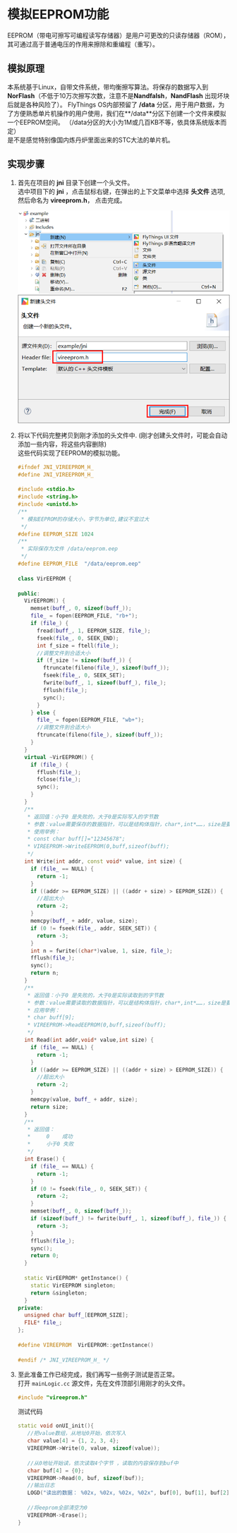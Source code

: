 # 模拟EEPROM功能

EEPROM（带电可擦写可编程读写存储器）是用户可更改的只读存储器（ROM），其可通过高于普通电压的作用来擦除和重编程（重写）。
## 模拟原理
本系统基于Linux，自带文件系统，带均衡擦写算法。将保存的数据写入到 **NorFlash**（不低于10万次擦写次数，注意不是**Nandfalsh**，**NandFlash** 出现坏块后就是各种风险了）。
FlyThings OS内部预留了 **/data** 分区，用于用户数据，为了方便熟悉单片机操作的用户使用，我们在**/data**分区下创建一个文件来模拟一个EEPROM空间。    （/data分区的大小为1M或几百KB不等，依具体系统版本而定）  
是不是感觉特别像国内炼丹炉里面出来的STC大法的单片机。  
## 实现步骤  
1. 首先在项目的 **jni** 目录下创建一个头文件。  
   选中项目下的 **jni** ，点击鼠标右键，在弹出的上下文菜单中选择 **头文件** 选项, 然后命名为 **vireeprom.h**， 点击完成。  
   
   ![](assets/create_head_file.png)  
   ![](assets/create_head_file2.png)  

2. 将以下代码完整拷贝到刚才添加的头文件中. (刚才创建头文件时，可能会自动添加一些内容，将这些内容删除)  
   这些代码实现了EEPROM的模拟功能。  
    ```c++
    #ifndef JNI_VIREEPROM_H_
    #define JNI_VIREEPROM_H_

    #include <stdio.h>
    #include <string.h>
    #include <unistd.h>
    /**
     * 模拟EEPROM的存储大小，字节为单位,建议不宜过大
     */
    #define EEPROM_SIZE 1024
    /**
     * 实际保存为文件 /data/eeprom.eep
     */
    #define EEPROM_FILE  "/data/eeprom.eep"

    class VirEEPROM {

    public:
      VirEEPROM() {
        memset(buff_, 0, sizeof(buff_));
        file_ = fopen(EEPROM_FILE, "rb+");
        if (file_) {
          fread(buff_, 1, EEPROM_SIZE, file_);
          fseek(file_, 0, SEEK_END);
          int f_size = ftell(file_);
          //调整文件到合适大小
          if (f_size != sizeof(buff_)) {
            ftruncate(fileno(file_), sizeof(buff_));
            fseek(file_, 0, SEEK_SET);
            fwrite(buff_, 1, sizeof(buff_), file_);
            fflush(file_);
            sync();
          }
        } else {
          file_ = fopen(EEPROM_FILE, "wb+");
          //调整文件到合适大小
          ftruncate(fileno(file_), sizeof(buff_));
        }
      }
      virtual ~VirEEPROM() {
        if (file_) {
          fflush(file_);
          fclose(file_);
          sync();
        }
      }
      /**
       * 返回值：小于0 是失败的，大于0是实际写入的字节数
       * 参数：value需要保存的数据指针，可以是结构体指针，char*,int*……，size是要保存的数据大小
       * 使用举例：
       * const char buff[]="12345678";
       * VIREEPROM->WriteEEPROM(0,buff,sizeof(buff);
       */
      int Write(int addr, const void* value, int size) {
        if (file_ == NULL) {
          return -1;
        }
        if ((addr >= EEPROM_SIZE) || ((addr + size) > EEPROM_SIZE)) {
          //超出大小
          return -2;
        }
        memcpy(buff_ + addr, value, size);
        if (0 != fseek(file_, addr, SEEK_SET)) {
          return -3;
        }
        int n = fwrite((char*)value, 1, size, file_);
        fflush(file_);
        sync();
        return n;
      }
      /**
       * 返回值：小于0 是失败的，大于0是实际读取到的字节数
       * 参数：value需要读取的数据指针，可以是结构体指针，char*,int*……，size是要读取的数据大小
       * 应用举例：
       * char buff[9];
       * VIREEPROM->ReadEEPROM(0,buff,sizeof(buff);
       */
      int Read(int addr,void* value,int size) {
        if (file_ == NULL) {
          return -1;
        }
        if ((addr >= EEPROM_SIZE) || ((addr + size) > EEPROM_SIZE)) {
          //超出大小
          return -2;
        }
        memcpy(value, buff_ + addr, size);
        return size;
      }
      /**
       * 返回值：
       *     0    成功
       *     小于0 失败
       */
      int Erase() {
        if (file_ == NULL) {
          return -1;
        }
        if (0 != fseek(file_, 0, SEEK_SET)) {
          return -2;
        }
        memset(buff_, 0, sizeof(buff_));
        if (sizeof(buff_) != fwrite(buff_, 1, sizeof(buff_), file_)) {
          return -3;
        }
        fflush(file_);
        sync();
        return 0;
      }

      static VirEEPROM* getInstance() {
        static VirEEPROM singleton;
        return &singleton;
      }
    private:
      unsigned char buff_[EEPROM_SIZE];
      FILE* file_;
    };

    #define VIREEPROM  VirEEPROM::getInstance()

    #endif /* JNI_VIREEPROM_H_ */

    ```

3. 至此准备工作已经完成，我们再写一些例子测试是否正常。  
   打开 `mainLogic.cc` 源文件，先在文件顶部引用刚才的头文件。  
   ```c++
   #include "vireeprom.h"
   ```
   
   测试代码  
   ```c++
   static void onUI_init(){
      //把value数组，从地址0开始，依次写入
      char value[4] = {1, 2, 3, 4};
      VIREEPROM->Write(0, value, sizeof(value));

      //从0地址开始读，依次读取4个字节 ，读取的内容保存到buf中
      char buf[4] = {0};
      VIREEPROM->Read(0, buf, sizeof(buf));
      //输出日志
      LOGD("读出的数据： %02x, %02x, %02x, %02x", buf[0], buf[1], buf[2], buf[3]);
      
      //将eeprom全部清空为0
      VIREEPROM->Erase();
   }
   ```
   
   
   
   
